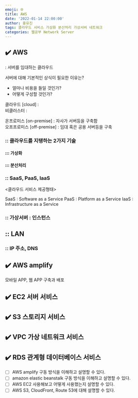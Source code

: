 ```yaml
---
emoji: 🌐
title: AWS
date: '2022-01-14 22:00:00'
author: 홍유진
tags: 클라우드 서비스 가상화 분산처리 가상서버 네트워크
categories: 웹공부 Network Server
---
```


<!-- 프로젝트 UX/UI 웹공부 3D Network Server 아키텍쳐 Error -->

## ✔️ AWS

: 서버를 임대하는 클라우드

서버에 대해 기본적인 상식이 필요한 이유는?

- 얼마나 비용을 들일 것인가?
- 어떻게 구성할 것인가?

클라우드 [cloud] : </br>
비클러스터 : </br>

온프로미스 [on-premise] : 자사가 서버등을 구축함 </br>
오프프로미스 [off-premise] : 임대 혹은 공용 서버등을 구축

### :: 클라우드를 지탱하는 2가지 기술

#### ::: 가상화

#### ::: 분산처리

### :: SaaS, PaaS, IaaS

<클라우드 서비스 제공형태>

SaaS : Software as a Service
PaaS : Platform as a Service
IaaS : Infrastructure as a Service

### :: 가상서버 : 인스턴스

## :: LAN

### :: IP 주소, DNS

## ✔️ AWS amplify

모바일 APP, 웹 APP 구축과 배포

## ✔️ EC2 서버 서비스

## ✔️ S3 스토리지 서비스

## ✔️ VPC 가상 네트워크 서비스

## ✔️ RDS 관계형 데이터베이스 서비스

<!-- 양지혁 + https://www.youtube.com/watch?v=HYgKBvLr49c -->

- [ ] AWS amplify 구동 방식을 이해하고 설명할 수 있다.
- [ ] amazon elastic beanstalk 구동 방식을 이해하고 설명할 수 있다.
- [ ] AWS EC2 사용해보고 어떻게 사용했는지 설명할 수 있다.
- [ ] AWS S3, CloudFront, Route 53에 대해 설명할 수 있다.

```toc

```
